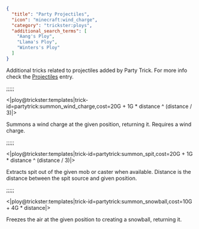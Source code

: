 ```json
{
  "title": "Party Projectiles",
  "icon": "minecraft:wind_charge",
  "category": "trickster:ploys",
  "additional_search_terms": [
    "Aang's Ploy",
    "Llama's Ploy",
    "Winters's Ploy"
  ]
}
```

Additional tricks related to projectiles added by Party Trick. For more info check the [Projectiles](^trickster:ploys/projectile) entry. 

;;;;;

<|ploy@trickster:templates|trick-id=partytrick:summon_wind_charge,cost=20G + 1G * distance ^ (distance / 3)|>

Summons a wind charge at the given position, returning it. Requires a wind charge.

;;;;;

<|ploy@trickster:templates|trick-id=partytrick:summon_spit,cost=20G + 1G * distance ^ (distance / 3)|>

Extracts spit out of the given mob or caster when available. Distance is the distance between the spit source and given position.

;;;;;

<|ploy@trickster:templates|trick-id=partytrick:summon_snowball,cost=10G + 4G * distance|>

Freezes the air at the given position to creating a snowball, returning it.

